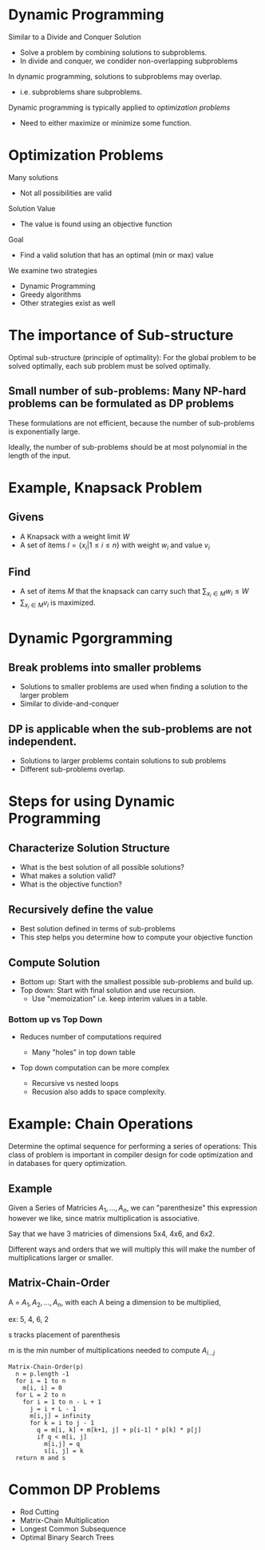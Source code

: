 # Dynamic Programming

Similar to a Divide and Conquer Solution

 - Solve a problem by combining solutions to subproblems.
 - In divide and conquer, we condider non-overlapping subproblems
 
In dynamic programming, solutions to subproblems may overlap.

 - i.e. subproblems share subproblems.
 
Dynamic programming is typically applied to *optimization problems*

 - Need to either maximize or minimize some function.
 

# Optimization Problems

Many solutions
 - Not all possibilities are valid
 
Solution Value
 - The value is found using an objective function
 
Goal

 - Find a valid solution that has an optimal (min or max) value
 
We examine two strategies

 - Dynamic Programming
 - Greedy algorithms
 - Other strategies exist as well
 
# The importance of Sub-structure

Optimal sub-structure (principle of optimality): For the global problem to be solved optimally, each sub problem must be solved optimally.

## Small number of sub-problems: Many NP-hard problems can be formulated as DP problems

These formulations are not efficient, because the number of sub-problems is exponentially large.

Ideally, the number of sub-problems should be at most polynomial in the length of the input.

# Example, Knapsack Problem

## Givens

 - A Knapsack with a weight limit $W$
 - A set of items $I=\{x_i | 1 \le i \le n \}$ with weight $w_i$ and value $v_i$

## Find
 - A set of items $M$ that the knapsack can carry such that $\sum_{x_i \in M} w_i \le W$
 - $\sum_{x_i \in M} v_i$ is maximized.
 
 
# Dynamic Pgorgramming

## Break problems into smaller problems
 - Solutions to smaller problems are used when finding a solution to the larger problem
 - Similar to divide-and-conquer
 
## DP is applicable when the sub-problems are **not independent**.

 - Solutions to larger problems contain solutions to sub problems
 - Different sub-problems overlap.
 
# Steps for using Dynamic Programming

## Characterize Solution Structure
 - What is the best solution of all possible solutions?
 - What makes a solution valid?
 - What is the objective function?
 
## Recursively define the value
 - Best solution defined in terms of sub-problems
 - This step helps you determine how to compute your objective function

## Compute Solution
 - Bottom up: Start with the smallest possible sub-problems and build up.
 - Top down: Start with final solution and use recursion.
   - Use "memoization" i.e. keep interim values in a table.
   
### Bottom up vs Top Down
 - Reduces number of computations required
   - Many "holes" in top down table

 - Top down computation can be more complex
   - Recursive vs nested loops
   - Recusion also adds to space complexity.

# Example: Chain Operations
Determine the optimal sequence for performing a series of operations: This class of problem is important in compiler design for code optimization and in databases for query optimization.

## Example
Given a Series of Matricies $A_1,...,A_n$, we can "parenthesize" this expression however we like, since matrix multiplication is associative.


Say that we have 3 matricies of dimensions 5x4, 4x6, and 6x2.

Different ways and orders that we will multiply this will make the number of multiplications larger or smaller.

## Matrix-Chain-Order


A = $A_1, A_2, ..., A_n$, with each A being a dimension to be multiplied,

ex: 5, 4, 6, 2


s tracks placement of parenthesis

m is the min number of multiplications needed to compute $A_{i...j}$

```
Matrix-Chain-Order(p)
  n = p.length -1
  for i = 1 to n
    m[i, i] = 0
  for L = 2 to n
    for i = 1 to n - L + 1
      j = i + L - 1
      m[i,j] = infinity
      for k = i to j - 1
        q = m[i, k] + m[k+1, j] + p[i-1] * p[k] * p[j]
        if q < m[i, j]
          m[i,j] = q
          s[i, j] = k
  return m and s
```
# Common DP Problems

 - Rod Cutting
 - Matrix-Chain Multiplication
 - Longest Common Subsequence
 - Optimal Binary Search Trees
 
